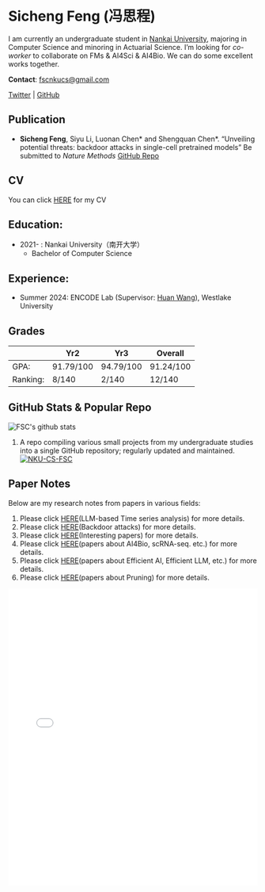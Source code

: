 # Sicheng Feng (冯思程)
I am currently an undergraduate student in [Nankai University](https://www.nankai.edu.cn/), majoring in Computer Science and minoring in Actuarial Science. I’m looking for *co-worker* to collaborate on FMs & AI4Sci & AI4Bio. We can do some excellent works together.

**Contact**: fscnkucs@gmail.com

[Twitter](https://x.com/si_feng32704) | [GitHub](https://github.com/fscdc)

## Publication
- **Sicheng Feng**, Siyu Li, Luonan Chen* and Shengquan Chen*. “Unveiling potential threats: backdoor attacks in single-cell pretrained models” Be submitted to _Nature Methods_ [GitHub Repo](https://github.com/BioX-NKU/scBackdoor)

## CV
You can click [HERE](/CV-Sicheng_Feng.pdf) for my CV

## Education:
- 2021- : Nankai University（南开大学）
  - Bachelor of Computer Science

## Experience:
- Summer 2024: ENCODE Lab (Supervisor: [Huan Wang](https://huanwang.tech/)), Westlake University

## Grades

|                 | Yr2        | Yr3        | Overall    |
|-----------------|------------|------------|------------|
| GPA:            | 91.79/100  | 94.79/100  | 91.24/100  |
| Ranking:        | 8/140      | 2/140      | 12/140     |

## GitHub Stats & Popular Repo

![FSC's github stats](https://github-readme-stats.vercel.app/api?username=fscdc&show_icons=true&theme=tokyonight) 

1. A repo compiling various small projects from my undergraduate studies into a single GitHub repository; regularly updated and maintained.
   [![NKU-CS-FSC](https://github-readme-stats.vercel.app/api/pin/?username=fscdc&repo=NKU-CS-FSC)](https://github.com/fscdc/NKU-CS-FSC)

## Paper Notes
Below are my research notes from papers in various fields:

1. Please click [HERE](./Paper-Note/model4ts.md)(LLM-based Time series analysis) for more details.
2. Please click [HERE](./Paper-Note/backdoor.md)(Backdoor attacks) for more details.
3. Please click [HERE](./Paper-Note/interesting.md)(Interesting papers) for more details.
4. Please click [HERE](./Paper-Note/bio.md)(papers about AI4Bio, scRNA-seq. etc.) for more details.
5. Please click [HERE](./Paper-Note/efficient-llm.md)(papers about Efficient AI, Efficient LLM, etc.) for more details.
5. Please click [HERE]()(papers about Pruning) for more details.


<div style="display: flex; justify-content: flex-start;">
  <iframe src="./maps.html" width="900" height="600" style="border: none;"></iframe>
</div>
